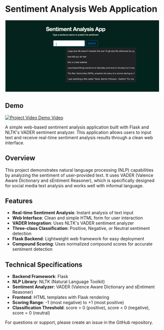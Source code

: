 # Sentiment Analysis Web Application

![Sentiment Analysis Web Application](https://github.com/LearnCode801/sentiment-analysis-project/blob/main/Screenshot%202025-09-21%20132713.png)
## Demo
[![Project Video Demo Video](https://img.shields.io/badge/Demo-Video-red.svg)](https://drive.google.com/file/d/1W9i1v48yXyiDBh_cZ6bKTW0--0afTRaP/view?usp=sharing)

A simple web-based sentiment analysis application built with Flask and NLTK's VADER sentiment analyzer. This application allows users to input text and receive real-time sentiment analysis results through a clean web interface.

## Overview

This project demonstrates natural language processing (NLP) capabilities by analyzing the sentiment of user-provided text. It uses VADER (Valence Aware Dictionary and sEntiment Reasoner), which is specifically designed for social media text analysis and works well with informal language.

## Features

- **Real-time Sentiment Analysis**: Instant analysis of text input
- **Web Interface**: Clean and simple HTML form for user interaction
- **VADER Integration**: Uses NLTK's VADER sentiment analyzer
- **Three-class Classification**: Positive, Negative, or Neutral sentiment detection
- **Flask Backend**: Lightweight web framework for easy deployment
- **Compound Scoring**: Uses normalized compound scores for accurate sentiment detection

## Technical Specifications

- **Backend Framework**: Flask
- **NLP Library**: NLTK (Natural Language Toolkit)
- **Sentiment Analyzer**: VADER (Valence Aware Dictionary and sEntiment Reasoner)
- **Frontend**: HTML templates with Flask rendering
- **Scoring Range**: -1 (most negative) to +1 (most positive)
- **Classification Threshold**: score > 0 (positive), score < 0 (negative), score = 0 (neutral)

For questions or support, please create an issue in the GitHub repository.
